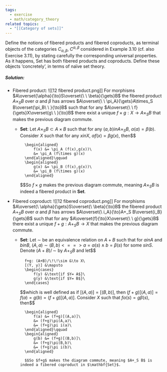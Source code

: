 ```yaml
---
tags:
  - exercise
  - math/category_theory
related topics:
  - "[[Category of sets]]"
---
```

Define the notions of fibered products and fibered coproducts, as terminal objects of the categories $C_{α,β}$, $C^{α,β}$ considered in Example 3.10 (cf. also Exercise 3.11), by stating carefully the corresponding universal properties. As it happens, Set has both fibered products and coproducts. Define these objects ‘concretely’, in terms of naïve set theory.
##### Solution:
- Fibered product:
	![[12 fibered product.png]]
	For morphisms $A\overset{\alpha}{\to}S\overset{\ \ \beta}{\gets}B$ the fibered product $A\times_S B$ over $\alpha$ and $\beta$ has arrows $A\overset{\ \ \pi_A}{\gets}A\times_S B\overset{\pi_B\ \ }{\to}B$ such that for any $A\overset{\ \ f}{\gets}X\overset{g\ \ }{\to}B$ there exist a unique $f\times g:X \to A\times_S B$ that makes the previous diagram commute.
	- $\mathbf{Set}$:
		Let $A\times_S B \subset A\times B$ such that for any $(a,b) in A\times_S B$, $\alpha(a)=\beta(b)$. Consider $X$ such that for any $x in X$, $\alpha f (x)=\beta g(x)$, then$$
		
			\begin{aligned}
				f(x) &= \pi_A (f(x),g(x))\
				&= \pi_A (f\times g)(x)
			\end{aligned}\qquad
			\begin{aligned}
				g(x) &= \pi_B (f(x),g(x))\
				&= \pi_B (f\times g)(x)
			\end{aligned}
		
		$$So $f\times g$ makes the previous diagram commute, meaning $A\times_S B$ is indeed a fibered product in $\mathbf{Set}$.
- Fibered coproduct:
	![[12 fibered coproduct.png]]
	For morphisms $A\overset{\ \alpha}{\gets}S\overset{\ \beta}{\to}B$ the fibered product $A+_S B$ over $\alpha$ and $\beta$ has arrows $A\overset{\ i_A}{\to}A+_S B\overset{i_B}{\gets}B$ such that for any $A\overset{f}{\to}X\overset{\ \ g}{\gets}B$ there exist a unique $f+g:A+_S B \to X$ that makes the previous diagram commute.
	- $\mathbf{Set}$:
		Let $\sim$ be an equivalence relation on $A+B$ such that for $a in A$ and $b in B$, $(A,a)\sim (B,b)  <==> a=\alpha(s) \land b=\beta(s)$ for some $s in S$. Denote $(A+B)/\!\!\sim$ by $A+_S B$ and let$$
		
			f+g: (A+B)/\!\!\sim &\to X\
			[(Y, y)] &\mapsto 
			\begin{cases}
				f(y) &\text{if $Y= A$}\
				g(y) &\text{if $Y= B$}\
			\end{cases}
		$$which is well defined as if $[(A,a)]=[(B,b)]$, then $(f+g)[(A,a)]=f(a)=g(b)=(f+g)[(A,a)]$. Consider $X$ such that $f\alpha(s)= g\beta(s)$, then$$
		
			\begin{aligned}
				f(a) &= (f+g)[(A,a)]\
				&= (f+g)\pi(A,a)\
				&= (f+g)\pi i(a)\
			\end{aligned}\qquad
			\begin{aligned}
				g(b) &= (f+g)[(B,b)]\
				&= (f+g)\pi(B,b)\
				&= (f+g)\pi i(b)\
			\end{aligned}
		
			$$So $f+g$ makes the diagram commute, meaning $A+_S B$ is indeed a fibered coproduct in $\mathbf{Set}$.